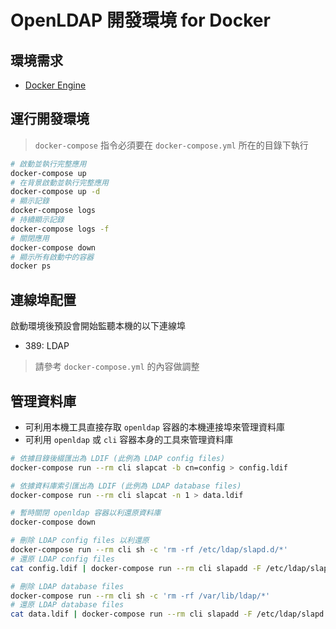 # OpenLDAP 開發環境 for Docker

## 環境需求

- [Docker Engine](https://docs.docker.com/engine/installation/)

## 運行開發環境

> `docker-compose` 指令必須要在 `docker-compose.yml` 所在的目錄下執行

```sh
# 啟動並執行完整應用
docker-compose up
# 在背景啟動並執行完整應用
docker-compose up -d
# 顯示記錄
docker-compose logs
# 持續顯示記錄
docker-compose logs -f
# 關閉應用
docker-compose down
# 顯示所有啟動中的容器
docker ps
```

## 連線埠配置

啟動環境後預設會開始監聽本機的以下連線埠

- 389: LDAP

> 請參考 `docker-compose.yml` 的內容做調整

## 管理資料庫

- 可利用本機工具直接存取 `openldap` 容器的本機連接埠來管理資料庫
- 可利用 `openldap` 或 `cli` 容器本身的工具來管理資料庫

```sh
# 依據目錄後綴匯出為 LDIF (此例為 LDAP config files)
docker-compose run --rm cli slapcat -b cn=config > config.ldif

# 依據資料庫索引匯出為 LDIF (此例為 LDAP database files)
docker-compose run --rm cli slapcat -n 1 > data.ldif

# 暫時關閉 openldap 容器以利還原資料庫
docker-compose down

# 刪除 LDAP config files 以利還原
docker-compose run --rm cli sh -c 'rm -rf /etc/ldap/slapd.d/*'
# 還原 LDAP config files
cat config.ldif | docker-compose run --rm cli slapadd -F /etc/ldap/slapd.d -n 0

# 刪除 LDAP database files
docker-compose run --rm cli sh -c 'rm -rf /var/lib/ldap/*'
# 還原 LDAP database files
cat data.ldif | docker-compose run --rm cli slapadd -F /etc/ldap/slapd.d -n 1
```